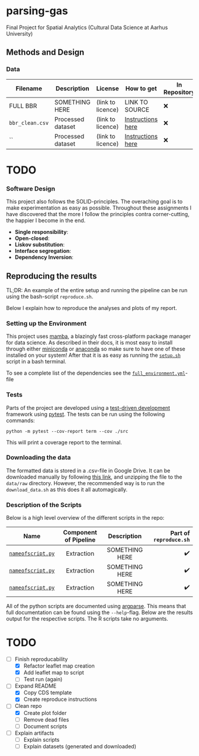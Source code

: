 # parsing-gas
Final Project for Spatial Analytics (Cultural Data Science at Aarhus University)


## Methods and Design
### Data

Filename | Description | License | How to get| In Repository
---- | --- | --- | --- | --- 
FULL BBR | SOMETHING HERE | (link to licence) | LINK TO SOURCE | :x:
`bbr_clean.csv`| Processed dataset | (link to licence) | [Instructions here](#downloading-the-data) | :x:
``| Processed dataset | (link to licence) | [Instructions here](#downloading-the-data) | :x:

# TODO

### Software Design
This project also follows the SOLID-principles. The overaching goal is to make experimentation as easy as possible. Throughout these assignments I have discovered that the more I follow the principles contra corner-cutting, the happier I become in the end.  

- **Single responsibility**: 
- **Open-closed**: 
- **Liskov substitution**: 
- **Interface segregation**: 
- **Dependency Inversion**: 

## Reproducing the results 
TL;DR: An example of the entire setup and running the pipeline can be run using the bash-script `reproduce.sh`. 

Below I explain how to reproduce the analyses and plots of my report. 

### Setting up the Environment
This project uses [mamba](https://mamba.readthedocs.io/en/latest/), a blazingly fast cross-platform package manager for data science. As described in their docs, it is most easy to install through either [miniconda](LINK) or [anaconda](LINK) so make sure to have one of these installed on your system! After that it is as easy as running the [`setup.sh`](./setup.sh) script in a bash terminal. 

To see a complete list of the dependencies see the [`full_environment.yml`](./full_environment.yml)-file

### Tests
Parts of the project are developed using a [test-driven development](https://en.wikipedia.org/wiki/Test-driven_development) framework using [pytest](https://docs.pytest.org/en/7.1.x/). The tests can be run using the following commands: 

```{console}
python -m pytest --cov-report term --cov ./src
```

This will print a coverage report to the terminal.  

### Downloading the data
The formatted data is stored in a .csv-file in Google Drive. It can be downloaded manually by following [this link](https://drive.google.com/file/d/1bSWGPgW8K4S9BiWFasG32rhqevCG8OkM/view?usp=sharing), and unzipping the file to the `data/raw` directory. However, the recommended way is to run the `download_data.sh` as this does it all automagically.

### Description of the Scripts
Below is a high level overview of the different scripts in the repo:

Name | Component of Pipeline | Description | Part of `reproduce.sh` 
---- | :----: | :---: | ---:
[`nameofscript.py`](LINK)| Extraction | SOMETHING HERE | :heavy_check_mark:
[`nameofscript.py`](LINK)| Extraction | SOMETHING HERE | :heavy_check_mark:
[`nameofscript.py`](LINK)| Extraction | SOMETHING HERE | :heavy_check_mark:

All of the python scripts are documented using [argparse](https://docs.python.org/3/library/argparse.html). This means that full documentation can be found using the `--help`-flag. Below are the results output for the respective scripts. The R scripts take no arguments. 


# TODO 
- [ ] Finish reproducability
    - [x] Refactor leaflet map creation
    - [x] Add leaflet map to script 
    - [ ] Test run (again)
- [ ] Expand README
    - [x] Copy CDS template
    - [x] Create reproduce instructions
- [ ] Clean repo
    - [x] Create plot folder
    - [ ] Remove dead files
    - [ ] Document scripts
- [ ] Explain artifacts
    - [ ] Explain scripts
    - [ ] Explain datasets (generated and downloaded)